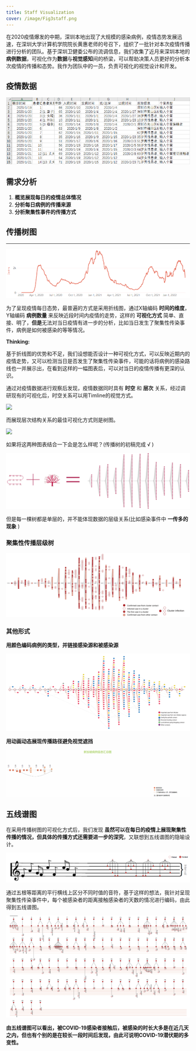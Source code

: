 ```yaml
---
title: Staff Visualization
cover: /image/Fig3staff.png
---
```

在2020疫情爆发的中期，深圳本地出现了大规模的感染病例，疫情态势发展迅速，在深圳大学计算机学院院长黄惠老师的号召下，组织了一批针对本次疫情传播进行分析的团队。基于深圳卫健委公布的流调信息，我们收集了近月来深圳本地的**病例数据**，可视化作为**数据**与**视觉感知**间的桥梁，可以帮助决策人员更好的分析本次疫情的传播和态势。我作为团队中的一员，负责可视化的视觉设计和开发。

## 疫情数据

![image-20220302222142908](../images/T0.png)

## 需求分析

1. **概览展现每日的疫情总体情况**
2. **分析每日病例的传播来源**
3. **分析聚集性事件的传播方式**



## 传播树图

****

![](../images/T1.png)

为了呈现疫情每日态势，最普遍的方式是采用折线图，通过X轴编码 **时间的维度**， Y轴编码 **病例数量** 来反映近段时间内疫情的走势，这样的 **可视化方式** 简单、直接、明了，**但是**无法对当日疫情有进一步的分析，比如当日发生了聚集性传染事件，病例是如何被感染的等等情况。

**Thinking:**

基于折线图的优势和不足，我们设想能否设计一种可视化方式，可以反映近期内的疫情走势，又可以检测当日是否发生了聚集性传染事件，可能的话将病例的感染路线也一并展示出，在看到这样的一幅图表后，可以对当日的疫情传播有更深的认识。

通过对疫情数据进行观察后发现，疫情数据同时具有 **时空** 和 **层次** 关系，经过调研现有的可视化后，时空关系可以用Timline的视觉方式。

<img src="/../images/T2.png" class="littleImg" />

而展现层次结构关系的最佳可视化方式则是树图。

<img src="/../images/T3.png" class="littleImg" />

如果将这两种图表结合一下会是怎么样呢？(传播树的初稿完成 √ )



![image-20220303110853098](../images/T4.png)

但是每一棵树都是单层的，并不能体现数据的层级关系(比如感染事件中 **一传多的现象** )

### 聚集性传播层级树

![传播树](../images/T5.png)

### 其他形式

**用颜色编码病例的类型，并链接感染源和被感染源** 

 ![传播树2](../images/T6.png)

**用动画动态展现传播路径避免视觉遮挡**

 ![传播树2](../images/T55.gif)

## 五线谱图

在采用传播树图的可视化方式后，我们发现 **虽然可以在每日的疫情上展现聚集性传播的情况，但具体的传播方式还需要进一步的深究**，又联想到五线谱图的隐喻设计。

![image-20220303161432504](../images/T44.png)

通过五根等距离的平行横线上区分不同时值的音符，基于这样的想法，我针对呈现聚集性传染事件中，每个被感染者的距离接触感染者的天数的情况进行编码，由此得到五线谱图。

![staff](../images/staff.png)

**由五线谱图可以看出，被COVID-19感染者接触后，被感染的时长大多是在近几天之内，但也有个别的是在较长一段时间后发现，由此可说明COVID-19潜伏期的多变性。**
